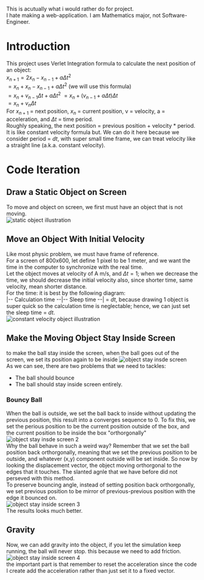 This is acutually what i would rather do for project.  
I hate making a web-application. I am Mathematics major, not Software-Engineer.  
# Introduction
This project uses Verlet Integration formula to calculate the next position of an object:  
$x_{n+1} = 2x_n - x_{n-1} + a \Delta t^2$  
$= x_n + x_n - x_{n-1} + a \Delta t^2$ (we will use this formula)  
$= x_n + v_{n-1} \Delta t + a \Delta t^2$
$= x_n + (v_{n-1} + a \Delta t)\Delta t$  
$= x_n + v_n \Delta t$  
For $x_{n+1}$ = next position, $x_n$ = current position, v = velocity, a = acceleration, and $\Delta t$ = time period.  
Roughly speaking, the next position = previous position + velocity * period.  
It is like constant velocity formula but. We can do it here because we consider period = $dt$, with super small time frame, we can treat velocity like a straight line (a.k.a. constant velocity).  
# Code Iteration
## Draw a Static Object on Screen
To move and object on screen, we first must have an object that is not moving.  
![static object illustration](https://github.com/ARandomStrangerr/particle-sim/blob/main/Screenshot%202024-08-28%20at%206.38.34%20PM.png)
## Move an Object With Initial Velocity
Like most physic problem, we must have frame of reference.  
For a screen of 800x600, let define 1 pixel to be 1 meter, and we want the time in the computer to synchronize with the real time.  
Let the object moves at velocity of A m/s, and $\Delta t = 1$; when we decrease the time, we should decrease the initial velocity also, since shorter time, same velocity, mean shorter distance.  
For the time: it is best by the following diagram:  
|-- Calculation time --|-- Sleep time --| = $dt$, because drawing 1 object is super quick so the calculation time is neglectable; hence, we can just set the sleep time = $dt$.  
![constant velocity object illustration](https://github.com/ARandomStrangerr/particle-sim/blob/main/constantVelocity.gif)
## Make the Moving Object Stay Inside Screen
to make the ball stay inside the screen, when the ball goes out of the screen, we set its position again to be inside
![object stay insde screen](https://github.com/ARandomStrangerr/particle-sim/blob/main/constantVelocityStayInScreen.gif)  
As we can see, there are two problems that we need to tackles:  
- The ball should bounce
- The ball should stay inside screen entirely.
### Bouncy Ball
When the ball is outside, we set the ball back to inside without updating the previous position, this result into a converges sequence to 0.
To fix this, we set the perious position to be the current position outside of the box, and the current position to be inside the box "orthorgonally"  
![object stay insde screen 2](https://github.com/ARandomStrangerr/particle-sim/blob/main/constantVectorStayInScreen1.gif)  
Why the ball behave in such a weird way? Remember that we set the ball position back orthorgonally, meaning that we set the previous position to be outside, and whatever (x,y) component outside will be set inside.
So now by looking the displacement vector, the object moving orthorgonal to the edges that it touches. The slanted agnle that we have before did not perseved with this method.  
To preserve bouncing angle, instead of setting position back orthorgonally, we set previous position to be mirror of previous-previous position with the edge it bounced on.  
![object stay inside screen 3](https://github.com/ARandomStrangerr/particle-sim/blob/main/constantVectorStayInScreen2.gif)  
The results looks much better.
## Gravity
Now, we can add gravity into the object, if you let the simulation keep running, the ball will never stop. this because we need to add friction.  
![object stay inside screen 4](https://github.com/ARandomStrangerr/particle-sim/blob/main/constantVectorStayInScreen3.gif)  
the important part is that remember to reset the acceleration since the code I create add the acceleration rather than just set it to a fixed vector.
